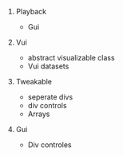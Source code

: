 1. Playback
    - Gui
2. Vui
    - abstract visualizable class
    - Vui datasets

3. Tweakable
    - seperate divs
    - div controls
    - Arrays

4. Gui
    - Div controles



